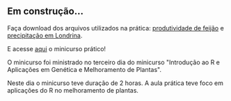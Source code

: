 ## Em construção...

Faça download dos arquivos utilizados na prática: [produtividade de feijão](praticas_2017/Feijao_Magno.csv) e [precipitação em Londrina](praticas_2017/Tempo_Londrina.csv).

E acesse [aqui](praticas_2017/pratica3_2017.html) o minicurso prático!

O minicurso foi ministrado no terceiro dia do minicurso "Introdução ao R e Aplicações em Genética e Melhoramento de Plantas".

Neste dia o minicurso teve duração de 2 horas. A aula prática teve foco em aplicações do R no melhoramento de plantas. 
